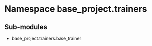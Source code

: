 Namespace base_project.trainers
===============================

Sub-modules
-----------
* base_project.trainers.base_trainer